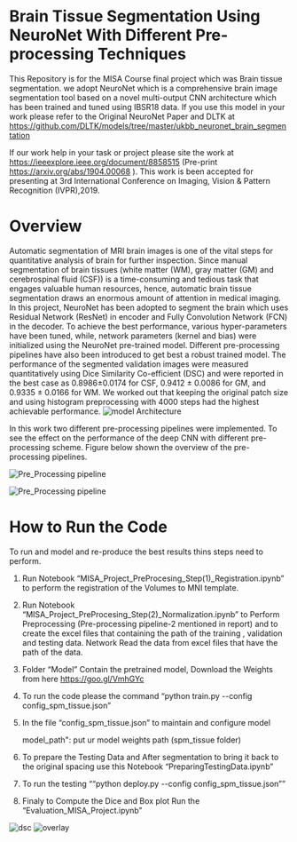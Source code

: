 # Brain Tissue Segmentation Using NeuroNet With Different Pre-processing Techniques
This Repository is for the MISA Course final project which was Brain tissue segmentation. we adopt NeuroNet which is a comprehensive brain image segmentation tool based on a novel multi-output CNN architecture which has been trained and tuned using IBSR18 data. If you use this model in your work please refer to the Original NeuroNet Paper and DLTK at https://github.com/DLTK/models/tree/master/ukbb_neuronet_brain_segmentation

If our work help in your task or project please site the work at https://ieeexplore.ieee.org/document/8858515 (Pre-print https://arxiv.org/abs/1904.00068 ). This work is been accepted for presenting at 3rd International Conference on Imaging, Vision & Pattern Recognition (IVPR),2019.

# Overview
Automatic segmentation of MRI brain images is one of the vital steps for quantitative analysis of brain for further inspection. Since manual segmentation of brain tissues (white matter (WM), gray matter (GM) and cerebrospinal fluid (CSF)) is a time-consuming and tedious task that engages valuable human resources, hence,  automatic brain tissue segmentation draws an enormous amount of attention in medical imaging. In this project, NeuroNet has been adopted to segment the brain which uses Residual Network (ResNet) in encoder and Fully Convolution Network (FCN) in the decoder. To achieve the best performance, various hyper-parameters have been tuned, while, network parameters (kernel and bias) were initialized using the NeuroNet pre-trained model. Different pre-processing pipelines have also been introduced to get best a robust trained model. The performance of the segmented validation images were measured quantitatively using Dice Similarity Co-efficient (DSC) and were reported in the best case as 0.8986±0.0174 for CSF, 0.9412 ± 0.0086 for GM, and 0.9335 ± 0.0166 for WM. We worked out that keeping the original patch size and using histogram preprocessing with 4000 steps had the highest achievable performance.
![model Architecture](https://github.com/fitushar/Brain-Tissue-Segmentation-Using-Deep-Learning-Pipeline-NeuroNet/blob/master/Images/architecture.PNG)

In this work two different pre-processing pipelines were implemented. To see the effect on the performance of the deep CNN with different pre-processing scheme. Figure  below shown the overview of the pre-processing pipelines.

![Pre_Processing pipeline](https://github.com/fitushar/Brain-Tissue-Segmentation-Using-Deep-Learning-Pipeline-NeuroNet/blob/master/Images/Preprocessing_pipelines.PNG)

![Pre_Processing pipeline](https://github.com/fitushar/Brain-Tissue-Segmentation-Using-Deep-Learning-Pipeline-NeuroNet/blob/master/Images/example_preprpcessed.png)

# How to Run the Code
To run and model and re-produce the best results thins steps need to perform.

1.	Run Notebook “MISA_Project_PreProcesing_Step(1)_Registration.ipynb” to perform the registration of the Volumes to MNI template.
2.	Run Notebook “MISA_Project_PreProcesing_Step(2)_Normalization.ipynb” to Perform Preprocessing (Pre-processing pipeline-2 mentioned in report) and to create the excel files that containing the path of the training , validation and testing data. Network Read the data from excel files that have the path of the data.
3.	Folder “Model” Contain the pretrained model, Download the Weights from here https://goo.gl/VmhGYc
4.	To run the code please the command “python train.py --config config_spm_tissue.json”
5.	In the file “config_spm_tissue.json” to maintain and configure model

      model_path": put ur model weights path (spm_tissue folder)

6.	To prepare the Testing Data and After segmentation to bring it back to the original spacing use this Notebook “PreparingTestingData.ipynb”
7.	To run the testing ““python deploy.py --config config_spm_tissue.json””
8.	Finaly to Compute the Dice and Box plot Run the “Evaluation_MISA_Project.ipynb”


![dsc](https://github.com/fitushar/Brain-Tissue-Segmentation-Using-Deep-Learning-Pipeline-NeuroNet/blob/master/Images/5_2.png)
![overlay](https://github.com/fitushar/Brain-Tissue-Segmentation-Using-Deep-Learning-Pipeline-NeuroNet/blob/master/Images/overlay_val14.png)


